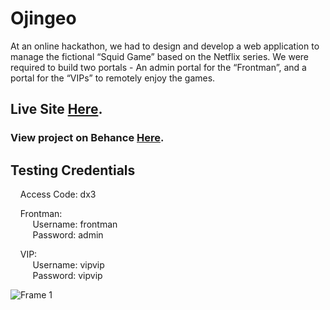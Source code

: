 # Ojingeo
At an online hackathon, we had to design and develop a web application to manage the fictional “Squid Game” based on the Netflix series. We were required to build two portals - An admin portal for the “Frontman”, and a portal for the “VIPs” to remotely enjoy the games.

## Live Site <a href="https://ojingeo.ndureja.com/" target="_blank">Here</a>.

### View project on Behance <a href="https://www.behance.net/gallery/135266521/Ojingeo-Squid-Game-Management-Web-App" target="_blank">Here</a>.
 
## Testing Credentials 

    Access Code: dx3
    
    Frontman: <br/>
         Username: frontman<br/>
         Password: admin<br/>
         
    VIP: <br />
         Username: vipvip <br/>
         Password: vipvip <br />
         


![Frame 1](https://user-images.githubusercontent.com/44090243/169800380-dd57ef97-bef8-4368-afc2-7c57eb1dd2dd.png)
